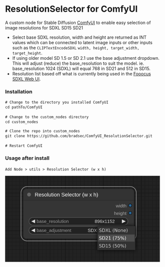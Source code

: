 # ResolutionSelector for ComfyUI

A custom node for Stable Diffusion [ComfyUI](https://github.com/comfyanonymous/ComfyUI) to enable easy selection of image resolutions for SDXL SD15 SD21

- Select base SDXL resolution, width and height are returned as INT values which can be connected to latent image inputs or other inputs such as the `CLIPTextEncodeSDXL` `width, height, target_width, target_height`. 
- If using older model SD 1.5 or SD 2.1 use the base adjustment dropdown. This will adjust (reduce) the base_resolution to suit the model. ie. base_resolution 1024 (SDXL) will equal 768 in SD21 and 512 in SD15.
- Resolution list based off what is currently being used in the [Fooocus SDXL Web UI](https://github.com/lllyasviel/Fooocus).

### Installation

```
# Change to the directory you installed ComfyUI
cd pathTo/ComfyUI

# Change to the custom_nodes directory
cd custom_nodes
```

```terminal
# Clone the repo into custom_nodes
git clone https://github.com/bradsec/ComfyUI_ResolutionSelector.git

# Restart ComfyUI
```

### Usage after install
`Add Node > utils > Resolution Selector (w x h)`



![image](resolutionselector_node.png)